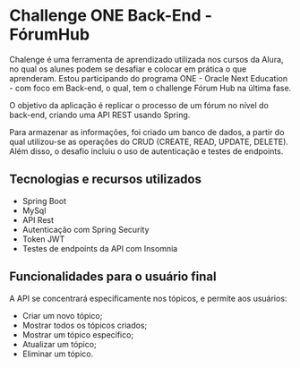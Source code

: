 <h1>Challenge ONE Back-End - FórumHub</h1>
<p>Chalenge é uma ferramenta de aprendizado utilizada nos cursos da Alura, no qual os alunes podem se desafiar e colocar em prática o que aprenderam. Estou participando do programa ONE - Oracle Next Education - com foco em Back-end, o qual, tem o challenge Fórum Hub na última fase.</p>
<p>O objetivo da aplicação é replicar o processo de um fórum no nível do back-end, criando uma API REST usando Spring.</p>
<p>Para armazenar as informações, foi criado um banco de dados, a partir do qual utilizou-se as operações do CRUD (CREATE, READ, UPDATE, DELETE). Além disso, o desafio incluiu o uso de autenticação e testes de endpoints.</p>

<h2>Tecnologias e recursos utilizados</h2>
<ul>
  <li>Spring Boot</li>
  <li>MySql</li>
  <li>API Rest</li>
  <li>Autenticação com Spring Security</li>
  <li>Token JWT</li>
  <li>Testes de endpoints da API com Insomnia</li>
</ul>

<h2>Funcionalidades para o usuário final</h2>
<p>A API se concentrará especificamente nos tópicos, e permite aos usuários:</p>

<ul>
  <li>Criar um novo tópico;</li>
  <li>Mostrar todos os tópicos criados;</li>
  <li>Mostrar um tópico específico;</li>
  <li>Atualizar um tópico;</li>
  <li>Eliminar um tópico.</li>
</ul>





